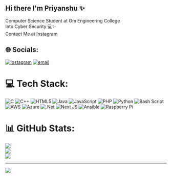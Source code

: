 ## Hi there I'm Priyanshu ✨

Computer Science Student at Om Engineering College</br>
Into Cyber Security 💻✨</br>
Contact Me at [Instagram](https://www.instagram.com/localhost_priyanshu)


## 🌐 Socials:
[![Instagram](https://img.shields.io/badge/Instagram-%23E4405F.svg?logo=Instagram&logoColor=white)](https://instagram.com/https://www.instagram.com/localhost_priyanshu) [![email](https://img.shields.io/badge/Email-D14836?logo=gmail&logoColor=white)](mailto:dabhipriyanshu13@gmail.com) 

# 💻 Tech Stack:
![C](https://img.shields.io/badge/c-%2300599C.svg?style=for-the-badge&logo=c&logoColor=white) ![C++](https://img.shields.io/badge/c++-%2300599C.svg?style=for-the-badge&logo=c%2B%2B&logoColor=white) ![HTML5](https://img.shields.io/badge/html5-%23E34F26.svg?style=for-the-badge&logo=html5&logoColor=white) ![Java](https://img.shields.io/badge/java-%23ED8B00.svg?style=for-the-badge&logo=openjdk&logoColor=white) ![JavaScript](https://img.shields.io/badge/javascript-%23323330.svg?style=for-the-badge&logo=javascript&logoColor=%23F7DF1E) ![PHP](https://img.shields.io/badge/php-%23777BB4.svg?style=for-the-badge&logo=php&logoColor=white) ![Python](https://img.shields.io/badge/python-3670A0?style=for-the-badge&logo=python&logoColor=ffdd54) ![Bash Script](https://img.shields.io/badge/bash_script-%23121011.svg?style=for-the-badge&logo=gnu-bash&logoColor=white) ![AWS](https://img.shields.io/badge/AWS-%23FF9900.svg?style=for-the-badge&logo=amazon-aws&logoColor=white) ![Azure](https://img.shields.io/badge/azure-%230072C6.svg?style=for-the-badge&logo=microsoftazure&logoColor=white) ![.Net](https://img.shields.io/badge/.NET-5C2D91?style=for-the-badge&logo=.net&logoColor=white) ![Next JS](https://img.shields.io/badge/Next-black?style=for-the-badge&logo=next.js&logoColor=white) ![Ansible](https://img.shields.io/badge/ansible-%231A1918.svg?style=for-the-badge&logo=ansible&logoColor=white) ![Raspberry Pi](https://img.shields.io/badge/-Raspberry_Pi-C51A4A?style=for-the-badge&logo=Raspberry-Pi)
# 📊 GitHub Stats:
![](https://github-readme-stats.vercel.app/api?username=Unix-exp&theme=dark&hide_border=false&include_all_commits=false&count_private=false)<br/>
![](https://nirzak-streak-stats.vercel.app/?user=Unix-exp&theme=dark&hide_border=false)<br/>
![](https://github-readme-stats.vercel.app/api/top-langs/?username=Unix-exp&theme=dark&hide_border=false&include_all_commits=false&count_private=false&layout=compact)

---
[![](https://visitcount.itsvg.in/api?id=Unix-exp&icon=0&color=0)](https://visitcount.itsvg.in)

<!-- Proudly created with GPRM ( https://gprm.itsvg.in ) -->
